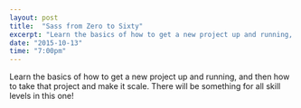```yaml
---
layout: post
title:  "Sass from Zero to Sixty"
excerpt: "Learn the basics of how to get a new project up and running, and then how to take that project and make it scale. There will be something for all skill levels in this one!"
date: "2015-10-13"
time: "7:00pm"
---
```


Learn the basics of how to get a new project up and running, and then how to take that project and make it scale. There will be something for all skill levels in this one!
